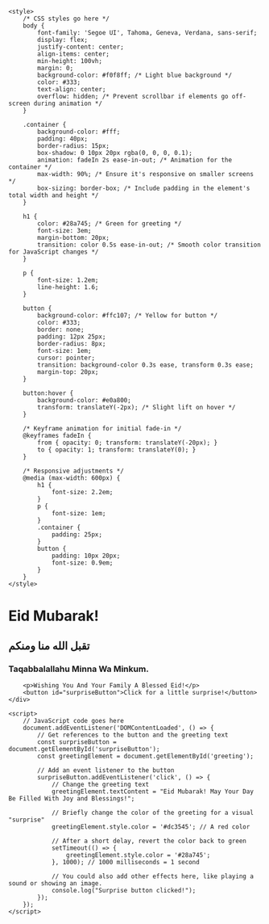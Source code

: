 <!DOCTYPE html>
<html lang="en">
<head>
    <meta charset="UTF-8">
    <meta name="viewport" content="width=device-width, initial-scale=1.0">
    <title>Eid Mubarak!</title>
    
    <style>
        /* CSS styles go here */
        body {
            font-family: 'Segoe UI', Tahoma, Geneva, Verdana, sans-serif;
            display: flex;
            justify-content: center;
            align-items: center;
            min-height: 100vh;
            margin: 0;
            background-color: #f0f8ff; /* Light blue background */
            color: #333;
            text-align: center;
            overflow: hidden; /* Prevent scrollbar if elements go off-screen during animation */
        }

        .container {
            background-color: #fff;
            padding: 40px;
            border-radius: 15px;
            box-shadow: 0 10px 20px rgba(0, 0, 0, 0.1);
            animation: fadeIn 2s ease-in-out; /* Animation for the container */
            max-width: 90%; /* Ensure it's responsive on smaller screens */
            box-sizing: border-box; /* Include padding in the element's total width and height */
        }

        h1 {
            color: #28a745; /* Green for greeting */
            font-size: 3em;
            margin-bottom: 20px;
            transition: color 0.5s ease-in-out; /* Smooth color transition for JavaScript changes */
        }

        p {
            font-size: 1.2em;
            line-height: 1.6;
        }

        button {
            background-color: #ffc107; /* Yellow for button */
            color: #333;
            border: none;
            padding: 12px 25px;
            border-radius: 8px;
            font-size: 1em;
            cursor: pointer;
            transition: background-color 0.3s ease, transform 0.3s ease;
            margin-top: 20px;
        }

        button:hover {
            background-color: #e0a800;
            transform: translateY(-2px); /* Slight lift on hover */
        }

        /* Keyframe animation for initial fade-in */
        @keyframes fadeIn {
            from { opacity: 0; transform: translateY(-20px); }
            to { opacity: 1; transform: translateY(0); }
        }

        /* Responsive adjustments */
        @media (max-width: 600px) {
            h1 {
                font-size: 2.2em;
            }
            p {
                font-size: 1em;
            }
            .container {
                padding: 25px;
            }
            button {
                padding: 10px 20px;
                font-size: 0.9em;
            }
        }
    </style>
</head>
<body>
    <div class="container">
        <h1 id="greeting">Eid Mubarak!</h1>
        <h2 id="greeting">تقبل الله منا ومنكم</h2>
        <h3 id="greeting">Taqabbalallahu Minna Wa Minkum.</h3>

        <p>Wishing You And Your Family A Blessed Eid!</p>
        <button id="surpriseButton">Click for a little surprise!</button>
    </div>

    <script>
        // JavaScript code goes here
        document.addEventListener('DOMContentLoaded', () => {
            // Get references to the button and the greeting text
            const surpriseButton = document.getElementById('surpriseButton');
            const greetingElement = document.getElementById('greeting');

            // Add an event listener to the button
            surpriseButton.addEventListener('click', () => {
                // Change the greeting text
                greetingElement.textContent = "Eid Mubarak! May Your Day Be Filled With Joy and Blessings!";

                // Briefly change the color of the greeting for a visual "surprise"
                greetingElement.style.color = '#dc3545'; // A red color
                
                // After a short delay, revert the color back to green
                setTimeout(() => {
                    greetingElement.style.color = '#28a745'; 
                }, 1000); // 1000 milliseconds = 1 second

                // You could also add other effects here, like playing a sound or showing an image.
                console.log("Surprise button clicked!");
            });
        });
    </script>
</body>
</html>
